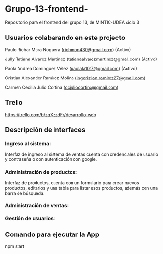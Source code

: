 # Grupo-13-frontend-
Repositorio para el frontend del grupo 13, de MINTIC-UDEA ciclo 3

## Usuarios colabarando en este projecto
Paulo Richar Mora Noguera (richmon430@gmail.com) (Activo)

Jully Tatiana Alvarez Martinez (tatianaalvarezmartinez@gmail.com) (Activo)

Paola Andrea Domínguez Vélez (paolala1017@gmail.com) (Activo)

Cristian  Alexander Ramirez Molina (ingcristian.ramirez27@gmail.com)

Carmen Cecilia Julio Cortina (ccjuliocortina@gmail.com)

## Trello
https://trello.com/b/zqXzzdFr/desarrollo-web

## Descripción de interfaces
### Ingreso al sistema: 
Interfaz de ingreso al sistema de ventas cuenta con credenciales de usuario y contraseña o con autenticación con google.
### Administración de productos:
Interfaz de productos, cuenta con un formulario para crear nuevos productos, editarlos y una tabla para listar esos productos, además con una barra de búsqueda.
### Administración de ventas:
### Gestión de usuarios:

## Comando para ejecutar la App
npm start
